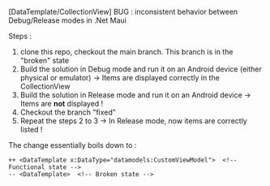 [DataTemplate/CollectionView] BUG : inconsistent behavior between Debug/Release modes in .Net Maui

Steps : 
1. clone this repo, checkout the main branch. This branch is in the "broken" state
2. Build the solution in Debug mode and run it on an Android device (either physical or emulator)
   -> Items are displayed correctly in the CollectionView
3. Build the solution in Release mode and run it on an Android device
   -> Items are **not** displayed !
4. Checkout the branch "fixed"
5. Repeat the steps 2 to 3
   -> In Release mode, now items are correctly listed !

The change essentially boils down to :
```xaml
++ <DataTemplate x:DataType="datamodels:CustomViewModel">  <!-- Functional state -->
-- <DataTemplate>  <!-- Broken state -->
```    



